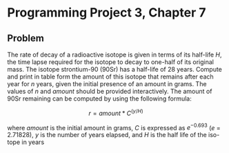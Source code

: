 # Programming Project 3, Chapter 7
## Problem
The rate of decay of a radioactive isotope is given in terms of its half-life *H*,
the time lapse required for the isotope to decay to one-half of its original
mass. The isotope strontium-90 (90Sr) has a half-life of 28 years. Compute
and print in table form the amount of this isotope that remains after each year
for *n* years, given the initial presence of an amount in grams. The values of *n*
and *amount* should be provided interactively. The amount of 90Sr remaining
can be computed by using the following formula:

$$r=amount * C^{(y/H)}$$

where *amount* is the initial amount in grams, *C* is expressed as $e^{-0.693}$ (*e* =
2.71828), *y* is the number of years elapsed, and *H* is the half life of the iso-
tope in years
